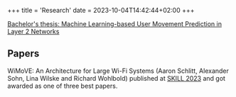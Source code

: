 +++
title = 'Research'
date = 2023-10-04T14:42:44+02:00
+++

[Bachelor's thesis: Machine Learning-based User Movement Prediction in Layer 2 Networks](https://github.com/linaScience/ba)

## Papers

WiMoVE: An Architecture for Large Wi-Fi Systems (Aaron Schlitt, Alexander Sohn, Lina Wilske and Richard Wohlbold) published at [SKILL 2023](https://skill.gi.de/) and got awarded as one of three best papers.
